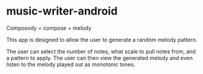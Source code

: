 # music-writer-android

Composody = compose + melody

This app is designed to allow the user to generate a random melody pattern.

The user can select the number of notes, what scale to pull notes from, and a pattern to apply. The user can then view the generated melody and even listen to the melody played out as monotonic tones.

